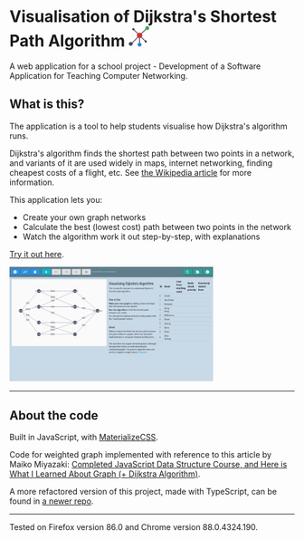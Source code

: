 # Visualisation of Dijkstra's Shortest Path Algorithm  <img src="./img/logo.svg" height="36">

A web application for a school project - Development of a Software Application for Teaching Computer Networking.

## What is this?
The application is a tool to help students visualise how Dijkstra's algorithm runs.

Dijkstra's algorithm finds the shortest path between two points in a network, and variants of it are used widely in maps, internet networking, finding cheapest costs of a flight, etc. See [the Wikipedia article](https://en.wikipedia.org/wiki/Dijkstra%27s_algorithm) for more information.

This application lets you:
- Create your own graph networks
- Calculate the best (lowest cost) path between two points in the network
- Watch the algorithm work it out step-by-step, with explanations

[Try it out here](https://tanxh33.github.io/visualise-dijkstra/).

<img src="./img/app-1280.png" width="360">

---
## About the code
Built in JavaScript, with [MaterializeCSS](https://materializecss.com/).

Code for weighted graph implemented with reference to this article by Maiko Miyazaki: [Completed JavaScript Data Structure Course, and Here is What I Learned About Graph (+ Dijkstra Algorithm)](https://dev.to/maikomiyazaki/completed-javascript-data-structure-course-and-here-is-what-i-learned-about-graph-dijkstra-algorithm-57n8).

A more refactored version of this project, made with TypeScript, can be found in [a newer repo]().

---

Tested on Firefox version 86.0 and Chrome version 88.0.4324.190.
